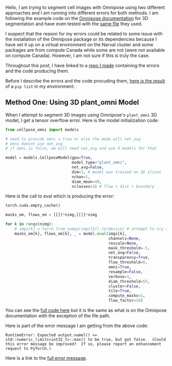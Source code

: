 Hello, I am trying to segment cell images with Omnipose using two different approaches and I am running into different errors for both methods. I am following the example code on the [Omnipose documentation](https://omnipose.readthedocs.io/examples/mono_channel_3D.html) for 3D segmentation and have even tested with the [same file](https://github.com/kevinjohncutler/omnipose/tree/main/docs/test_files_3D) they used.

I suspect that the reason for my errors could be related to some issue with the installation of the Omnipose package or its dependencies because I have set it up on a virtual environment on the Narval cluster and some packages are from compute Canada while some are not (were not available on compute Canada). However, I am not sure if this is truly the case.

Throughout this post, I have linked to a [repo I made](https://github.com/mrdandelion6/omnipose_errors) containing the errors and the code producing them. 

Before I describe the errors and the code procuding them, [here is the result](https://github.com/mrdandelion6/omnipose_errors/blob/main/pip_list.txt) of a `pip list` in my environment:

## Method One: Using 3D plant_omni Model

When I attempt to segment 3D images using Omnipose's `plant_omni` 3D model, I get a tensor overflow error. Here is the model initialization code:
```python
from cellpose_omni import models

# need to provide omni = true or else the mode will net_avg
# omni doesnt use net_avg
# if omni is false, we will need net_avg and use 4 models for that

model = models.CellposeModel(gpu=True,
                             model_type="plant_omni",
                             net_avg=False,
                             dim=3, # model was trained on 2D slices
                             nchan=1,
                             diam_mean=40,
                             nclasses=3) # flow + dist + boundary
```

Here is the call to eval which is producing the error:
```python
torch.cuda.empty_cache()

masks_om, flows_om = [[]]*nimg,[[]]*nimg

for k in range(nimg):
    # imgs[k] = torch.from_numpy(imgs[k]).to(device) # attempt to try and fix the tensor overload bug
    masks_om[k], flows_om[k], _ = model.eval(imgs[k],
                                             channels=None,
                                             rescale=None,
                                             mask_threshold=-5,
                                             net_avg=False,
                                             transparency=True,
                                             flow_threshold=0,
                                             omni=True,
                                             resample=False,
                                             verbose=1,
                                             diam_threshold=55,
                                             cluster=False,
                                             tile=True,
                                             compute_masks=1,
                                             flow_factor=10) 
```

You can see the [full code here](https://github.com/mrdandelion6/omnipose_errors/blob/main/tensor_overflow_error/tensor_error_code.ipynb) but it is the same as what is on the Omnipose documentation with the exception of the file path.

Here is part of the error message I am getting from the above code:
```
RuntimeError: Expected output.numel() <= std::numeric_limits<int32_t>::max() to be true, but got false.  (Could this error message be improved?  If so, please report an enhancement request to PyTorch.)
```

Here is a link to the [full error message]().



